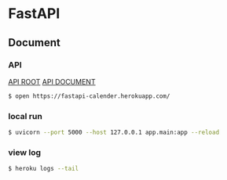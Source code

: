 # FastAPI

## Document

### API
[API ROOT](https://fastapi-calender.herokuapp.com/)
[API DOCUMENT](https://fastapi-calender.herokuapp.com/docs)
```sh
$ open https://fastapi-calender.herokuapp.com/
```

### local run
```sh
$ uvicorn --port 5000 --host 127.0.0.1 app.main:app --reload
```

### view log
```sh
$ heroku logs --tail
```
